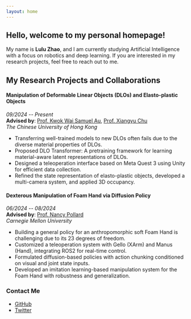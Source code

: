 ```yaml
---
layout: home
---
```


## Hello, welcome to my personal homepage!

My name is **Lulu Zhao**, and I am currently studying Artificial Intelligence with a focus on robotics and deep learning. If you are interested in my research projects, feel free to reach out to me.

## My Research Projects and Collaborations

#### **Manipulation of Deformable Linear Objects (DLOs) and Elasto-plastic Objects**
*09/2024 -- Present*  
**Advised by**: [Prof. Kwok Wai Samuel Au](https://www4.mae.cuhk.edu.hk/peoples/au-kwok-wai-samuel/), [Prof. Xiangyu Chu](https://www4.mae.cuhk.edu.hk/peoples/xiangyu-chu/)  
*The Chinese University of Hong Kong*

- Transferring well-trained models to new DLOs often fails due to the diverse material properties of DLOs.
- Proposed DLO Transformer: A pretraining framework for learning material-aware latent representations of DLOs.
- Designed a teleoperation interface based on Meta Quest 3 using Unity for efficient data collection.
- Refined the state representation of elasto-plastic objects, developed a multi-camera system, and applied 3D occupancy.

#### **Dexterous Manipulation of Foam Hand via Diffusion Policy**
*06/2024 -- 08/2024*  
**Advised by**: [Prof. Nancy Pollard](http://graphics.cs.cmu.edu/nsp/index.html)  
*Carnegie Mellon University*

- Building a general policy for an anthropomorphic soft Foam Hand is challenging due to its 23 degrees of freedom.
- Customized a teleoperation system with Gello (XArm) and Manus (Hand), integrating ROS2 for real-time control.
- Formulated diffusion-based policies with action chunking conditioned on visual and joint state inputs.
- Developed an imitation learning-based manipulation system for the Foam Hand with robustness and generalization.

### Contact Me

- [GitHub](https://github.com/username)
- [Twitter](https://twitter.com/your-twitter-handle)
